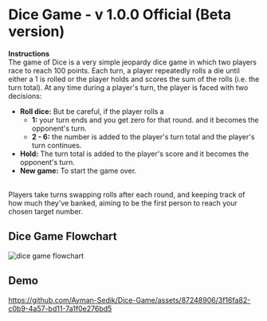 # Dice Game - v 1.0.0 Official (Beta version)
**Instructions**
<br>The game of Dice is a very simple jeopardy dice game in which two players race to reach 100 points. Each turn, a player repeatedly rolls a die until either a 1 is rolled or the player holds and scores the sum of the rolls (i.e. the turn total). At any time during a player's turn, the player is faced with two decisions:</br>
 - **Roll dice:** But be careful, if the player rolls a
   - **1:** your turn ends and you get zero for that round. and it becomes the opponent's turn. 
   - **2 - 6:** the number is added to the player's turn total and the player's turn continues.
 - **Hold:** The turn total is added to the player's score and it becomes the opponent's turn.
 - **New game:** To start the game over.
   
<br>Players take turns swapping rolls after each round, and keeping track of how much they've banked, aiming to be the first person to reach your chosen target number.</br>

## Dice Game Flowchart
![dice game flowchart](https://github.com/Ayman-Sedik/Dice-Game/assets/87248906/848ab402-2db7-4d87-930c-adb30c10c22f)

## Demo
https://github.com/Ayman-Sedik/Dice-Game/assets/87248906/3f16fa82-c0b9-4a57-bd11-7a1f0e276bd5

